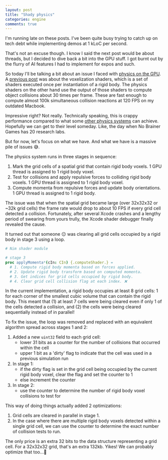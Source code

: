 ```yaml
---
layout: post
title: "Shady physics"
categories: engine
comments: true
---
```


I'm running late on these posts. I've been quite busy trying to catch up on tech debt while implementing demos at 1 kLoC per second.

That's not an excuse though. I know I said the next post would be about threads, but I decided to dive back a bit into the GPU stuff. I got burnt out by the flurry of AI features I had to implement for expos and such.

So today I'll be talking a bit about an issue I faced with [physics on the GPU](./2024-12-15-a-new-engine-for-a-new-year.md#physics-shaders). A [previous post](./2024-01-01-moving-forward) was about the voxelization shaders, which is a set of shaders executed once per instantiation of a rigid body. The physics shaders on the other hand use the output of those shaders to compute object collisions about 30 times per frame. These are fast enough to compute almost 100k simultaneous collision reactions at 120 FPS on my outdated Macbook.

Impressive right? Not really. Technically speaking, this is crappy performance compared to what some [other physics systems](https://www.perplexity.ai/page/genesis-world-s-fastest-physic-2_AOTm8gQZ2edfo0ywBX4A) can achieve. Hopefully we can get to their level someday. Like, the day when No Brainer Games has 20 research labs.

But for now, let's focus on what we have. And what we have is a massive pile of issues 😅.

The physics system runs in three stages in sequence:
1. Mark the grid cells of a spatial grid that contain rigid body voxels. 1 GPU thread is assigned to 1 rigid body voxel.
2. Test for collisions and apply repulsive forces to colliding rigid body voxels. 1 GPU thread is assigned to 1 rigid body voxel.
3. Compute momenta from repulsive forces and update body orientations. 1 GPU thread is assigned to 1 rigid body.

The issue was that when the spatial grid became large (over 32x32x32 or ~32k grid cells) the frame rate would drop to about 10 FPS if every grid cell detected a collision. Fortunately, after several Xcode crashes and a lengthy period of swearing from yours trully, the Xcode shader debugger finally revealed the cause.

It turned out that someone 😐 was clearing all grid cells occupied by a rigid body in stage 3 using a loop.

```nim
# Nim shader module

# stage 3
proc applyMomenta*(cIn: CIn) {.computeShader.} =
  # 1. Compute rigid body momenta based on forces applied.
  # 2. Update rigid body transform based on computed momenta.
  # 3. Get indices for grid cells occupied by rigid body.
  # 4. Clear grid cell collision flag at each index. ❌
```

In the current implementation, a rigid body occupies at least 8 grid cells: 1 for each corner of the smallest cubic volume that can contain the rigid body. This meant that (1) at least 7 cells were being cleared even if only 1 of the cells detected a collision, and (2) the cells were being cleared sequentially instead of in parallel!

To fix the issue, the loop was removed and replaced with an equivalent algorithm spread across stages 1 and 2:
1. Added a new `uint32` field to each grid cell:
    - lower 31 bits as a counter for the number of collisions that occurred within the cell
    - upper 1 bit as a 'dirty' flag to indicate that the cell was used in a previous simulation run
2. In stage 1:
    - if the dirty flag is set in the grid cell being occupied by the current rigid body voxel, clear the flag and set the counter to 1
    - else increment the counter
3. In stage 2:
    - use the counter to determine the number of rigid body voxel collisions to test for

This way of doing things actually added 2 optimizations:
1. Grid cells are cleared in parallel in stage 1.
2. In the case where there are multiple rigid body voxels detected within a single grid cell, we can use the counter to determine the exact number of collision tests to run.

The only price is an extra 32 bits to the data structure representing a grid cell. For a 32x32x32 grid, that's an extra 132kb. Yikes! We can probably optimize that too...🤔
